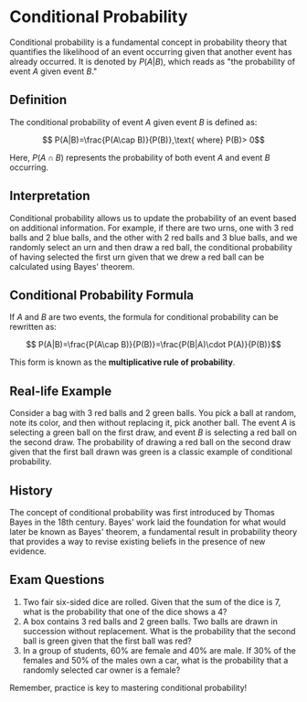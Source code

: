 # Conditional Probability

Conditional probability is a fundamental concept in probability theory that quantifies the likelihood of an event occurring given that another event has already occurred. It is denoted by $P(A|B)$, which reads as "the probability of event $A$ given event $B$."

## Definition

The conditional probability of event $A$ given event $B$ is defined as:

$$
P(A|B)=\frac{P(A\cap B)}{P(B)},\text{ where} P(B)> 0$$

Here, $P(A\cap B)$ represents the probability of both event $A$ and event $B$ occurring.

## Interpretation

Conditional probability allows us to update the probability of an event based on additional information. For example, if there are two urns, one with 3 red balls and 2 blue balls, and the other with 2 red balls and 3 blue balls, and we randomly select an urn and then draw a red ball, the conditional probability of having selected the first urn given that we drew a red ball can be calculated using Bayes' theorem.

## Conditional Probability Formula

If $A$ and $B$ are two events, the formula for conditional probability can be rewritten as:

$$
P(A|B)=\frac{P(A\cap B)}{P(B)}=\frac{P(B|A)\cdot P(A)}{P(B)}$$

This form is known as the **multiplicative rule of probability**.

## Real-life Example

Consider a bag with 3 red balls and 2 green balls. You pick a ball at random, note its color, and then without replacing it, pick another ball. The event $A$ is selecting a green ball on the first draw, and event $B$ is selecting a red ball on the second draw. The probability of drawing a red ball on the second draw given that the first ball drawn was green is a classic example of conditional probability.

## History

The concept of conditional probability was first introduced by Thomas Bayes in the 18th century. Bayes' work laid the foundation for what would later be known as Bayes' theorem, a fundamental result in probability theory that provides a way to revise existing beliefs in the presence of new evidence.

## Exam Questions

1. Two fair six-sided dice are rolled. Given that the sum of the dice is 7, what is the probability that one of the dice shows a 4?
2. A box contains 3 red balls and 2 green balls. Two balls are drawn in succession without replacement. What is the probability that the second ball is green given that the first ball was red?
3. In a group of students, 60% are female and 40% are male. If 30% of the females and 50% of the males own a car, what is the probability that a randomly selected car owner is a female?

Remember, practice is key to mastering conditional probability!